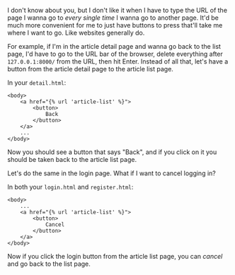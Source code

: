I don't know about you, but I don't like it when I have to type the URL of the page I wanna go to *every single time* I wanna go to another page. It'd be much more convenient for me to just have buttons to press that'll take me where I want to go. Like websites generally do.

For example, if I'm in the article detail page and wanna go back to the list page, I'd have to go to the URL bar of the browser, delete everything after `127.0.0.1:8000/` from the URL, then hit Enter. Instead of all that, let's have a button from the article detail page to the article list page.

In your `detail.html`:
```django
<body>
    <a href="{% url 'article-list' %}">
        <button>
            Back
        </button>
    </a>
    ...
</body>
```
Now you should see a button that says "Back", and if you click on it you should be taken back to the article list page.

Let's do the same in the login page. What if I want to cancel logging in?

In both your `login.html` and `register.html`:
```django
<body>
    ...
    <a href="{% url 'article-list' %}">
        <button>
            Cancel
        </button>
    </a>
</body>
```
Now if you click the login button from the article list page, you can *cancel* and go back to the list page.